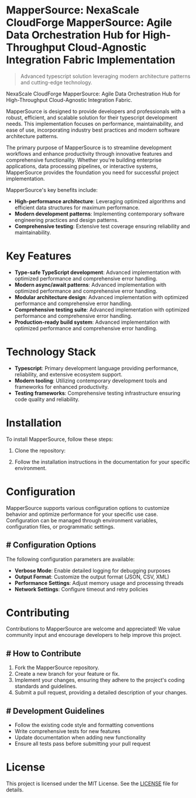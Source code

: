 <!-- fallback_MapperSource_20250804221812_72273 -->

# MapperSource: NexaScale CloudForge MapperSource: Agile Data Orchestration Hub for High-Throughput Cloud-Agnostic Integration Fabric Implementation
> Advanced typescript solution leveraging modern architecture patterns and cutting-edge technology.

NexaScale CloudForge MapperSource: Agile Data Orchestration Hub for High-Throughput Cloud-Agnostic Integration Fabric.

MapperSource is designed to provide developers and professionals with a robust, efficient, and scalable solution for their typescript development needs. This implementation focuses on performance, maintainability, and ease of use, incorporating industry best practices and modern software architecture patterns.

The primary purpose of MapperSource is to streamline development workflows and enhance productivity through innovative features and comprehensive functionality. Whether you're building enterprise applications, data processing pipelines, or interactive systems, MapperSource provides the foundation you need for successful project implementation.

MapperSource's key benefits include:

* **High-performance architecture**: Leveraging optimized algorithms and efficient data structures for maximum performance.
* **Modern development patterns**: Implementing contemporary software engineering practices and design patterns.
* **Comprehensive testing**: Extensive test coverage ensuring reliability and maintainability.

# Key Features

* **Type-safe TypeScript development**: Advanced implementation with optimized performance and comprehensive error handling.
* **Modern async/await patterns**: Advanced implementation with optimized performance and comprehensive error handling.
* **Modular architecture design**: Advanced implementation with optimized performance and comprehensive error handling.
* **Comprehensive testing suite**: Advanced implementation with optimized performance and comprehensive error handling.
* **Production-ready build system**: Advanced implementation with optimized performance and comprehensive error handling.

# Technology Stack

* **Typescript**: Primary development language providing performance, reliability, and extensive ecosystem support.
* **Modern tooling**: Utilizing contemporary development tools and frameworks for enhanced productivity.
* **Testing frameworks**: Comprehensive testing infrastructure ensuring code quality and reliability.

# Installation

To install MapperSource, follow these steps:

1. Clone the repository:


2. Follow the installation instructions in the documentation for your specific environment.

# Configuration

MapperSource supports various configuration options to customize behavior and optimize performance for your specific use case. Configuration can be managed through environment variables, configuration files, or programmatic settings.

## # Configuration Options

The following configuration parameters are available:

* **Verbose Mode**: Enable detailed logging for debugging purposes
* **Output Format**: Customize the output format (JSON, CSV, XML)
* **Performance Settings**: Adjust memory usage and processing threads
* **Network Settings**: Configure timeout and retry policies

# Contributing

Contributions to MapperSource are welcome and appreciated! We value community input and encourage developers to help improve this project.

## # How to Contribute

1. Fork the MapperSource repository.
2. Create a new branch for your feature or fix.
3. Implement your changes, ensuring they adhere to the project's coding standards and guidelines.
4. Submit a pull request, providing a detailed description of your changes.

## # Development Guidelines

* Follow the existing code style and formatting conventions
* Write comprehensive tests for new features
* Update documentation when adding new functionality
* Ensure all tests pass before submitting your pull request

# License

This project is licensed under the MIT License. See the [LICENSE](https://github.com/coralnws/MapperSource/blob/main/LICENSE) file for details.
